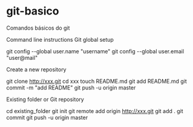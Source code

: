 # git-basico
Comandos básicos do git


Command line instructions
Git global setup

git config --global user.name "username"
git config --global user.email "user@mail"



Create a new repository

git clone http://xxx.git
cd xxx
touch README.md
git add README.md
git commit -m "add README"
git push -u origin master



Existing folder or Git repository

cd existing_folder
git init
git remote add origin http://xxx.git
git add .
git commit
git push -u origin master

